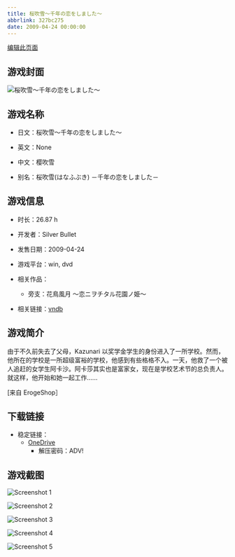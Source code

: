 ```yaml
---
title: 桜吹雪～千年の恋をしました～
abbrlink: 327bc275
date: 2009-04-24 00:00:00
---
```

[编辑此页面](https://github.com/ACG-3/ADV3-source/blob/main/source/_posts/games/%E6%A1%9C%E5%90%B9%E9%9B%AA%EF%BD%9E%E5%8D%83%E5%B9%B4%E3%81%AE%E6%81%8B%E3%82%92%E3%81%97%E3%81%BE%E3%81%97%E3%81%9F%EF%BD%9E.md)

## 游戏封面

![桜吹雪～千年の恋をしました～](https://pan.timero.xyz/d/onedrive/img_lib_001/%E6%A1%9C%E5%90%B9%E9%9B%AA%EF%BD%9E%E5%8D%83%E5%B9%B4%E3%81%AE%E6%81%8B%E3%82%92%E3%81%97%E3%81%BE%E3%81%97%E3%81%9F%EF%BD%9E_cover.avif)


## 游戏名称

- 日文：桜吹雪～千年の恋をしました～
- 英文：None
- 中文：樱吹雪

- 别名：桜吹雪(はなふぶき) －千年の恋をしました－


## 游戏信息

- 时长：26.87 h
- 开发者：Silver Bullet
- 发售日期：2009-04-24
- 游戏平台：win, dvd
- 相关作品：
   - 旁支：花鳥風月 ～恋ニヲチタル花園ノ姫～

- 相关链接：[vndb](https://vndb.org/v1369)


## 游戏简介

由于不久前失去了父母，Kazunari 以奖学金学生的身份进入了一所学校。然而，他所在的学校是一所超级富裕的学校，他感到有些格格不入。一天，他救了一个被人追赶的女学生阿卡沙。阿卡莎其实也是富家女，现在是学校艺术节的总负责人。就这样，他开始和她一起工作......

[来自 ErogeShop］


## 下载链接

- 稳定链接：
    - [OneDrive](https://pan.timero.xyz/onedrive/adv_lib_001/%E6%A1%9C%E5%90%B9%E9%9B%AA%EF%BD%9E%E5%8D%83%E5%B9%B4%E3%81%AE%E6%81%8B%E3%82%92%E3%81%97%E3%81%BE%E3%81%97%E3%81%9F%EF%BD%9E)
        - 解压密码：ADV!



## 游戏截图


![Screenshot 1](https://pan.timero.xyz/d/onedrive/img_lib_001/%E6%A1%9C%E5%90%B9%E9%9B%AA%EF%BD%9E%E5%8D%83%E5%B9%B4%E3%81%AE%E6%81%8B%E3%82%92%E3%81%97%E3%81%BE%E3%81%97%E3%81%9F%EF%BD%9E_Screenshot_1.avif)

![Screenshot 2](https://pan.timero.xyz/d/onedrive/img_lib_001/%E6%A1%9C%E5%90%B9%E9%9B%AA%EF%BD%9E%E5%8D%83%E5%B9%B4%E3%81%AE%E6%81%8B%E3%82%92%E3%81%97%E3%81%BE%E3%81%97%E3%81%9F%EF%BD%9E_Screenshot_2.avif)

![Screenshot 3](https://pan.timero.xyz/d/onedrive/img_lib_001/%E6%A1%9C%E5%90%B9%E9%9B%AA%EF%BD%9E%E5%8D%83%E5%B9%B4%E3%81%AE%E6%81%8B%E3%82%92%E3%81%97%E3%81%BE%E3%81%97%E3%81%9F%EF%BD%9E_Screenshot_3.avif)

![Screenshot 4](https://pan.timero.xyz/d/onedrive/img_lib_001/%E6%A1%9C%E5%90%B9%E9%9B%AA%EF%BD%9E%E5%8D%83%E5%B9%B4%E3%81%AE%E6%81%8B%E3%82%92%E3%81%97%E3%81%BE%E3%81%97%E3%81%9F%EF%BD%9E_Screenshot_4.avif)

![Screenshot 5](https://pan.timero.xyz/d/onedrive/img_lib_001/%E6%A1%9C%E5%90%B9%E9%9B%AA%EF%BD%9E%E5%8D%83%E5%B9%B4%E3%81%AE%E6%81%8B%E3%82%92%E3%81%97%E3%81%BE%E3%81%97%E3%81%9F%EF%BD%9E_Screenshot_5.avif)

